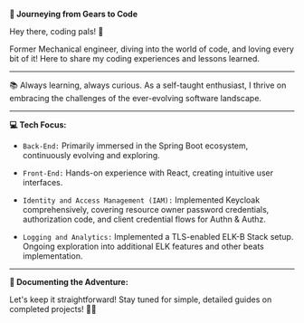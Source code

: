**🚀 Journeying from Gears to Code**

Hey there, coding pals! 👋 

Former Mechanical engineer, diving into the world of code, and loving every bit of it! Here to share my coding experiences and lessons learned.

<hr/>

📚 Always learning, always curious. As a self-taught enthusiast, I thrive on embracing the challenges of the ever-evolving software landscape.

<hr/>

**💻 Tech Focus:**

- `Back-End:` Primarily immersed in the Spring Boot ecosystem, continuously evolving and exploring.

- `Front-End:` Hands-on experience with React, creating intuitive user interfaces.

- `Identity and Access Management (IAM):` Implemented Keycloak comprehensively, covering resource owner password credentials, authorization code, and client credential flows for Authn & Authz.

- `Logging and Analytics:` Implemented a TLS-enabled ELK-B Stack setup. Ongoing exploration into additional ELK features and other beats implementation.

<hr/>

**📄 Documenting the Adventure:**

Let's keep it straightforward! Stay tuned for simple, detailed guides on completed projects! 🚀📖

<!---
hamid-jaafary/hamid-jaafary is a ✨ special ✨ repository because its `README.md` (this file) appears on your GitHub profile.
You can click the Preview link to take a look at your changes.
--->
